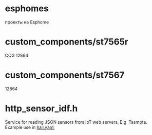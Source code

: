 # esphomes
проекты на Esphome
# custom_components/st7565r
COG 12864 
# custom_components/st7567
12864
# http_sensor_idf.h
Service for reading JSON sensors from IoT web servers. E.g. Tasmota.
Example use in [hall.yaml](hall.yaml)
